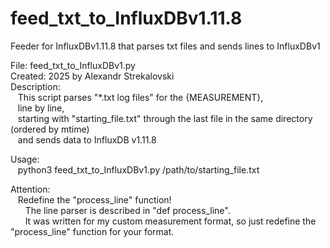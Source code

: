 # feed_txt_to_InfluxDBv1.11.8
Feeder for InfluxDBv1.11.8 that parses txt files and sends lines to InfluxDBv1  
  
File:        feed_txt_to_InfluxDBv1.py  
Created:     2025 by Alexandr Strekalovski  
Description:   
&nbsp;&nbsp;&nbsp;This script parses "*.txt log files" for the {MEASUREMENT},  
&nbsp;&nbsp;&nbsp;line by line,  
&nbsp;&nbsp;&nbsp;starting with "starting_file.txt" through the last file in the same directory (ordered by mtime)  
&nbsp;&nbsp;&nbsp;and sends data to InfluxDB v1.11.8  
  
Usage:  
&nbsp;&nbsp;&nbsp;python3 feed_txt_to_InfluxDBv1.py /path/to/starting_file.txt  
  
Attention:  
&nbsp;&nbsp;&nbsp;Redefine the "process_line" function!  
&nbsp;&nbsp;&nbsp;&nbsp;&nbsp;&nbsp;The line parser is described in "def process_line".  
&nbsp;&nbsp;&nbsp;&nbsp;&nbsp;&nbsp;It was written for my custom measurement format, so just redefine the "process_line" function for your format.  
